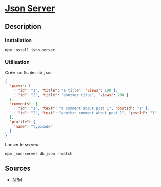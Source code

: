 # [Json Server](readme)

## Description

### Installation

```cosole
npm install json-server
```

### Utilisation

Créer un fichier `db.json`

```json
{
  "posts": [
    { "id": "1", "title": "a title", "views": 100 },
    { "id": "2", "title": "another title", "views": 200 }
  ],
  "comments": [
    { "id": "1", "text": "a comment about post 1", "postId": "1" },
    { "id": "2", "text": "another comment about post 1", "postId": "1" }
  ],
  "profile": {
    "name": "typicode"
  }
}
```

Lancer le serveur

```console
npm json-server db.json --watch
```

## Sources

* [NPM](https://www.npmjs.com/package/json-server)
